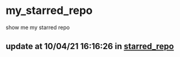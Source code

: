 # my_starred_repo
show me my starred repo

update at 10/04/21 16:16:26 in [starred_repo](./index.html)
---

